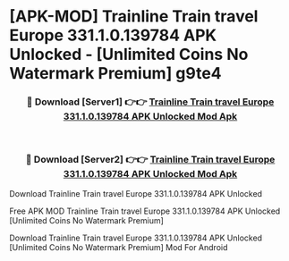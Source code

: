 # [APK-MOD] Trainline  Train travel Europe 331.1.0.139784 APK Unlocked - [Unlimited Coins No Watermark Premium] g9te4



<div align="center">
<h3>🔴 Download [Server1] 👉👉 <a href="https://momento.my/?title=Trainline__Train_travel_Europe_331.1.0.139784_APK_Unlocked">Trainline  Train travel Europe 331.1.0.139784 APK Unlocked Mod Apk</a></h3><br>

<h3>🔴 Download [Server2] 👉👉 <a href="https://momento.my/?title=Trainline__Train_travel_Europe_331.1.0.139784_APK_Unlocked">Trainline  Train travel Europe 331.1.0.139784 APK Unlocked Mod Apk</a></h3>
</div>



Download Trainline  Train travel Europe 331.1.0.139784 APK Unlocked 

Free APK MOD Trainline  Train travel Europe 331.1.0.139784 APK Unlocked [Unlimited Coins No Watermark Premium]

Download Trainline  Train travel Europe 331.1.0.139784 APK Unlocked [Unlimited Coins No Watermark Premium] Mod For Android
